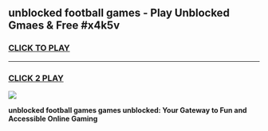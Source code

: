 
## unblocked football games - Play Unblocked Gmaes & Free #x4k5v
<h3>
<a href="https://news.freeplayer.one?title=unblocked_football_games&ref=03M">CLICK TO PLAY</a></h3>
<hr>

<h3>
<a href="https://news.freeplayer.one?title=unblocked_football_games&ref=03M">CLICK 2 PLAY</a>
  
</h3>

<a href="https://news.freeplayer.one?title=unblocked_football_games&ref=03M"><img src="https://clearcache.store/games.png"></a>


**unblocked football games games unblocked: Your Gateway to Fun and Accessible Online Gaming**
